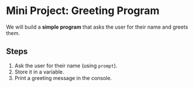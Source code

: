 ### 
# Mini Project: Greeting Program

We will build a **simple program** that asks the user for their name and greets them.


## Steps
1. Ask the user for their name (using `prompt`).
2. Store it in a variable.
3. Print a greeting message in the console.


<!-- ## Code
let userName = prompt("What is your name?");
console.log("Hello " + userName + "! Welcome to JavaScript Bootcamp"); -->
